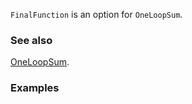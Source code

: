 `FinalFunction` is an option for `OneLoopSum`.

### See also

[OneLoopSum](OneLoopSum).

### Examples